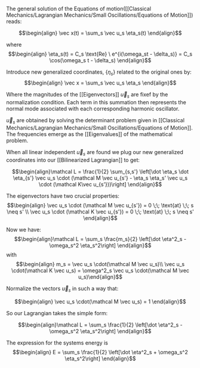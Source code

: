 The general solution of the Equations of motion([[Classical Mechanics/Lagrangian Mechanics/Small Oscillations/Equations of Motion]]) reads: 

$$\begin{align} \vec x(t) = \sum_s \vec u_s \eta_s(t) \end{align}$$

where $$\begin{align} \eta_s(t) = C_s \text{Re} \ e^{i(\omega_st - \delta_s)} = C_s \cos(\omega_s t - \delta_s) \end{align}$$

Introduce new generalized coordinates, $\{\eta_s\}$ related to the original ones by: 
$$\begin{align} \vec x = \sum_s \vec u_s \eta_s \end{align}$$

Where the magnitudes of the [[Eigenvectors]] $\vec u_s$ are fixef by the normalization condition. Each term in this summation then represents the normal mode associated with each corresponding harmonic oscillator. 

$\vec u_s$ are obtained by solving the determinant problem given in [[Classical Mechanics/Lagrangian Mechanics/Small Oscillations/Equations of Motion]]. The frequencies emerge as the [[Eigenvalues]] of the mathematical problem. 

When all linear independent $\vec u_s$ are found we plug our new generalized coordinates into our [[Bilinearized Lagrangian]] to get: 

$$\begin{align}\mathcal L = \frac{1}{2} \sum_{s,s'} \left[\dot \eta_s \dot \eta_{s'} \vec u_s \cdot (\mathcal M \vec u_{s'} - \eta_s \eta_s' \vec u_s \cdot (\mathcal K\vec u_{s'}))\right] \end{align}$$

The eigenvectors have two crucial properties:
$$\begin{align} \vec u_s \cdot (\mathcal M \vec u_{s'}) = 0  \;\; \text{at} \;\; s \neq s' \\ \vec u_s \cdot (\mathcal K \vec u_{s'}) = 0  \;\; \text{at} \;\; s \neq s' \end{align}$$

Now we have: 
$$\begin{align}\mathcal L = \sum_s \frac{m_s}{2} \left[\dot \eta^2_s - \omega_s^2 \eta_s^2\right] \end{align}$$ with $$\begin{align} m_s = \vec u_s \cdot(\mathcal M \vec u_s)\\  \vec u_s \cdot(\mathcal K \vec u_s) = \omega^2_s \vec u_s \cdot(\mathcal M \vec u_s)\end{align}$$

Normalize the vectors $\vec u_s$ in such a way that:

$$\begin{align} \vec u_s \cdot(\mathcal M \vec u_s) = 1 \end{align}$$

So our Lagrangian takes the simple form: 

$$\begin{align}\mathcal L = \sum_s \frac{1}{2} \left[\dot \eta^2_s - \omega_s^2 \eta_s^2\right] \end{align}$$

The expression for the systems energy is
$$\begin{align} E = \sum_s \frac{1}{2} \left[\dot \eta^2_s + \omega_s^2 \eta_s^2\right] \end{align}$$
